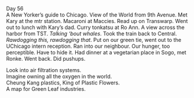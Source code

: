 Day 56  
A New Yorker’s guide to Chicago. View of the World from 9th Avenue. Met Kary at the mtr station. Macaroni at Maccies. Read up on Transwarp. Went out to lunch with Kary’s dad. Curry tonkatsu at Ro Ann. A view across the harbor from TST. *Talking ‘bout whales*. Took the train back to Central. *Rawdogging this, rawdogging that*. Put on our green tie, went out to the UChicago intern reception. Ran into our neighbour. Our hunger, too perceptible. Have to hide it. Had dinner at a vegetarian place in Sogo, met Ronke. Went back. Did pushups. 

Look into air filtration systems.   
Imagine owning all the oxygen in the world.  
Cheung Kang plastics, King of Plastic Flowers.   
A map for Green Leaf industries.
